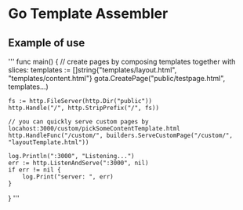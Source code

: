 
# Go Template Assembler

## Example of use 

'''
func main() {
	// create pages by composing templates together with slices:
	templates := []string{"templates/layout.html", "templates/content.html"}
	gota.CreatePage("public/testpage.html", templates...)

	fs := http.FileServer(http.Dir("public"))
	http.Handle("/", http.StripPrefix("/", fs))

	// you can quickly serve custom pages by locahost:3000/custom/pickSomeContentTemplate.html
	http.HandleFunc("/custom/", builders.ServeCustomPage("/custom/", "layoutTemplate.html"))

	log.Println(":3000", "Listening...")
	err := http.ListenAndServe(":3000", nil)
	if err != nil {
		log.Print("server: ", err)
	}
}
'''